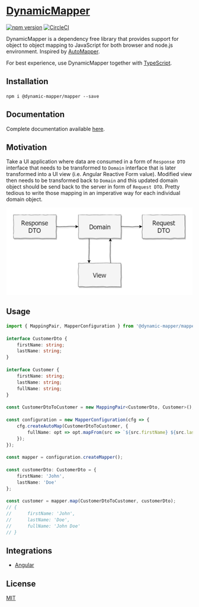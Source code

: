 # [DynamicMapper](https://dynamic-mapper.gitbook.io)
 
[![npm version](https://badge.fury.io/js/%40dynamic-mapper%2Fmapper.svg)](https://badge.fury.io/js/%40dynamic-mapper%2Fmapper)
[![CircleCI](https://circleci.com/gh/DynamicMapper/DynamicMapper/tree/master.svg?style=shield)](https://circleci.com/gh/DynamicMapper/DynamicMapper/tree/master)

DynamicMapper is a dependency free library that provides support for object to object mapping to JavaScript
for both browser and node.js environment. Inspired by [AutoMapper](http://docs.automapper.org/en/stable/index.html).

For best experience, use DynamicMapper together with [TypeScript](https://github.com/microsoft/TypeScript).

## Installation

`npm i @dynamic-mapper/mapper --save`

## Documentation

Complete documentation available [here](https://dynamic-mapper.gitbook.io).

## Motivation

Take a UI application where data are consumed in a form of `Response DTO` interface that needs to be transformed to `Domain` interface that is 
later transformed into a UI view (i.e. Angular Reactive Form value). Modified view then needs to be transformed back to `Domain` and
this updated domain object should be send back to the server in form of `Request DTO`. Pretty tedious to write those mapping in an imperative 
way for each individual domain object.

![Example](https://raw.githubusercontent.com/DynamicMapper/DynamicMapper/master/docs/diagram.png)

## Usage 

```typescript
import { MappingPair, MapperConfiguration } from '@dynamic-mapper/mapper';

interface CustomerDto {
    firstName: string;
    lastName: string;
}

interface Customer {
    firstName: string;
    lastName: string;
    fullName: string;
}

const CustomerDtoToCustomer = new MappingPair<CustomerDto, Customer>();

const configuration = new MapperConfiguration(cfg => {
    cfg.createAutoMap(CustomerDtoToCustomer, {
        fullName: opt => opt.mapFrom(src => `${src.firstName} ${src.lastName}`)
    });
});

const mapper = configuration.createMapper();

const customerDto: CustomerDto = {
    firstName: 'John',
    lastName: 'Doe'
};

const customer = mapper.map(CustomerDtoToCustomer, customerDto);
// {
//      firstName: 'John',
//      lastName: 'Doe',
//      fullName: 'John Doe'
// }
```

## Integrations

- [Angular](https://github.com/DynamicMapper/DynamicMapper.Angular)

## License
[MIT](https://choosealicense.com/licenses/mit/)
